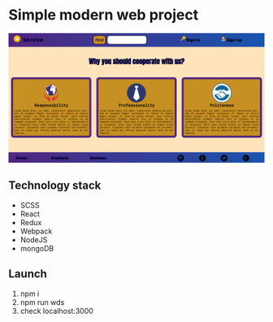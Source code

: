 # Simple modern web project
![Preview](./img/preview.png "Preview")
## Technology stack
* SCSS
* React
* Redux
* Webpack
* NodeJS
* mongoDB
## Launch
1. npm i
2. npm run wds
3. check localhost:3000
